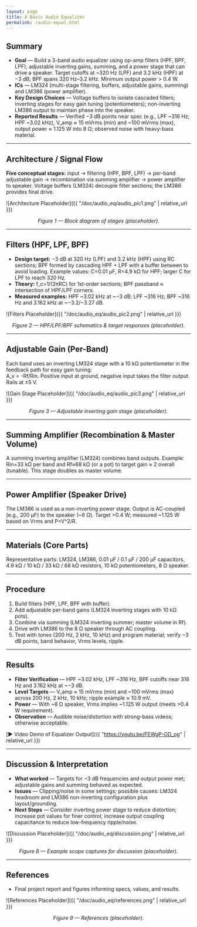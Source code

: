 ```yaml
---
layout: page
title: A Basic Audio Equalizer
permalink: /audio-equal.html
---
```


## Summary

- **Goal** — Build a 3-band audio equalizer using op-amp filters (HPF, BPF, LPF), adjustable inverting gains, summing, and a power stage that can drive a speaker. Target cutoffs at ~320 Hz (LPF) and 3.2 kHz (HPF) at −3 dB; BPF spans 320 Hz–3.2 kHz. Minimum output power > 0.4 W.  
- **ICs** — LM324 (multi-stage filtering, buffers, adjustable gains, summing) and LM386 (power amplifier).  
- **Key Design Choices** — Voltage buffers to isolate cascaded filters; inverting stages for easy gain tuning (potentiometers); non-inverting LM386 output to maintain phase into the speaker.  
- **Reported Results** — Verified −3 dB points near spec (e.g., LPF ~316 Hz; HPF ~3.02 kHz), V_amp ≈ 15 mVrms (min) and ~100 mVrms (max), output power ≈ 1.125 W into 8 Ω; observed noise with heavy-bass material.  

<!-- ![System Overview Placeholder]({{ "/doc/audio_eq/audio_eq_overview.png" | relative_url }})
<p align="center"><em>Figure S.1 — Overall equalizer signal flow (placeholder).</em></p> -->

---

## Architecture / Signal Flow

**Five conceptual stages:** input → filtering (HPF, BPF, LPF) → per-band adjustable gain → recombination via summing amplifier → power amplifier to speaker. Voltage buffers (LM324) decouple filter sections; the LM386 provides final drive.

![Architecture Placeholder]({{ "/doc/audio_eq/audio_pic1.png" | relative_url }})
<p align="center"><em>Figure 1 — Block diagram of stages (placeholder).</em></p>

---

## Filters (HPF, LPF, BPF)

- **Design target:** −3 dB at 320 Hz (LPF) and 3.2 kHz (HPF) using RC sections; BPF formed by cascading HPF + LPF with a buffer between to avoid loading. Example values: C=0.01 µF, R=4.9 kΩ for HPF; larger C for LPF to reach 320 Hz.  
- **Theory:** f_c=1/(2πRC) for 1st-order sections; BPF passband ≈ intersection of HPF/LPF corners.  
- **Measured examples:** HPF ~3.02 kHz at ~−3 dB; LPF ~316 Hz; BPF ~316 Hz and 3.162 kHz at ~−3.2/−3.27 dB.  

![Filters Placeholder]({{ "/doc/audio_eq/audio_pic2.png" | relative_url }})
<p align="center"><em>Figure 2 — HPF/LPF/BPF schematics & target responses (placeholder).</em></p>

---

## Adjustable Gain (Per-Band)

Each band uses an inverting LM324 stage with a 10 kΩ potentiometer in the feedback path for easy gain tuning:  
A_v = -Rf/Rin. Positive input at ground, negative input takes the filter output. Rails at ±5 V.

![Gain Stage Placeholder]({{ "/doc/audio_eq/audio_pic3.png" | relative_url }})
<p align="center"><em>Figure 3 — Adjustable inverting gain stage (placeholder).</em></p>

---

## Summing Amplifier (Recombination & Master Volume)

A summing inverting amplifier (LM324) combines band outputs. Example: Rin=33 kΩ per band and Rf≈68 kΩ (or a pot) to target gain ≈ 2 overall (tunable). This stage doubles as master volume.

<!-- ![Summing Placeholder]({{ "/doc/audio_eq/summing.png" | relative_url }})
<p align="center"><em>Figure 4 — Summing amplifier with adjustable Rf (placeholder).</em></p> -->

---

## Power Amplifier (Speaker Drive)

The LM386 is used as a non-inverting power stage. Output is AC-coupled (e.g., 200 µF) to the speaker (~8 Ω). Target >0.4 W; measured ~1.125 W based on Vrms and P=V^2/R.

<!-- ![Power Stage Placeholder]({{ "/doc/audio_eq/power_stage.png" | relative_url }})
<p align="center"><em>Figure 5 — LM386 output stage and AC coupling (placeholder).</em></p> -->

---

## Materials (Core Parts)

Representative parts: LM324, LM386, 0.01 µF / 0.1 µF / 200 µF capacitors, 4.9 kΩ / 10 kΩ / 33 kΩ / 68 kΩ resistors, 10 kΩ potentiometers, 8 Ω speaker.

<!-- ![BOM Placeholder]({{ "/doc/audio_eq/bom_table.png" | relative_url }})
<p align="center"><em>Figure 6 — BOM snapshot (placeholder).</em></p> -->

---

## Procedure

1) Build filters (HPF, LPF, BPF with buffer).  
2) Add adjustable per-band gains (LM324 inverting stages with 10 kΩ pots).  
3) Combine via summing (LM324 inverting summer; master volume in Rf).  
4) Drive with LM386 to the 8 Ω speaker through AC coupling.  
5) Test with tones (200 Hz, 2 kHz, 10 kHz) and program material; verify −3 dB points, band behavior, Vrms levels, ripple.

<!-- ![Procedure Placeholder]({{ "/doc/audio_eq/procedure.png" | relative_url }})
<p align="center"><em>Figure 7 — High-level wiring & test flow (placeholder).</em></p> -->

---

## Results

- **Filter Verification** — HPF ~3.02 kHz, LPF ~316 Hz, BPF cutoffs near 316 Hz and 3.162 kHz at ~−3 dB.  
- **Level Targets** — V_amp ≈ 15 mVrms (min) and ~100 mVrms (max) across 200 Hz, 2 kHz, 10 kHz; ripple example ≈ 10.9 mV.  
- **Power** — With ~8 Ω speaker, Vrms implies ~1.125 W output (meets >0.4 W requirement).  
- **Observation** — Audible noise/distortion with strong-bass videos; otherwise acceptable.  

[▶︎ Video Demo of Equalizer Output]({{ "https://youtu.be/FEWgP-OD_og" | relative_url }})

---

## Discussion & Interpretation

- **What worked** — Targets for −3 dB frequencies and output power met; adjustable gains and summing behaved as expected.  
- **Issues** — Clipping/noise in some settings; possible causes: LM324 headroom and LM386 non-inverting configuration plus layout/grounding.  
- **Next Steps** — Consider inverting power stage to reduce distortion; increase pot values for finer control; increase output coupling capacitance to reduce low-frequency ripple/noise.

![Discussion Placeholder]({{ "/doc/audio_eq/discussion.png" | relative_url }})
<p align="center"><em>Figure 8 — Example scope captures for discussion (placeholder).</em></p>

---

## References

- Final project report and figures informing specs, values, and results.

![References Placeholder]({{ "/doc/audio_eq/references.png" | relative_url }})
<p align="center"><em>Figure 9 — References (placeholder).</em></p>
